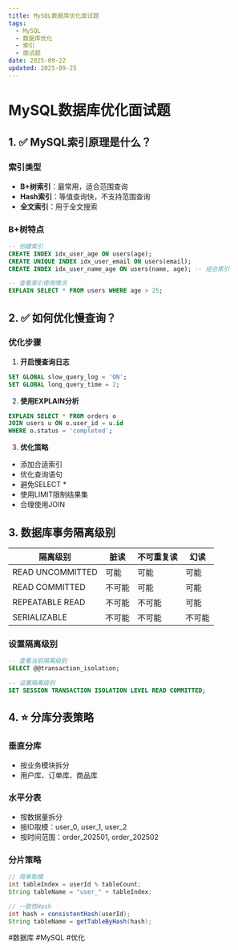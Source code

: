 ```yaml
---
title: MySQL数据库优化面试题
tags: 
  - MySQL
  - 数据库优化
  - 索引
  - 面试题
date: 2025-09-22
updated: 2025-09-25
---
```


# MySQL数据库优化面试题

## 1. ✅ MySQL索引原理是什么？

### 索引类型
- **B+树索引**：最常用，适合范围查询
- **Hash索引**：等值查询快，不支持范围查询
- **全文索引**：用于全文搜索

### B+树特点
```sql
-- 创建索引
CREATE INDEX idx_user_age ON users(age);
CREATE UNIQUE INDEX idx_user_email ON users(email);
CREATE INDEX idx_user_name_age ON users(name, age); -- 组合索引

-- 查看索引使用情况
EXPLAIN SELECT * FROM users WHERE age > 25;
```

## 2. ✅ 如何优化慢查询？

### 优化步骤
1. **开启慢查询日志**
```sql
SET GLOBAL slow_query_log = 'ON';
SET GLOBAL long_query_time = 2;
```

2. **使用EXPLAIN分析**
```sql
EXPLAIN SELECT * FROM orders o 
JOIN users u ON o.user_id = u.id 
WHERE o.status = 'completed';
```

3. **优化策略**
- 添加合适索引
- 优化查询语句
- 避免SELECT *
- 使用LIMIT限制结果集
- 合理使用JOIN

## 3. 数据库事务隔离级别

| 隔离级别 | 脏读 | 不可重复读 | 幻读 |
|---------|-----|-----------|------|
| READ UNCOMMITTED | 可能 | 可能 | 可能 |
| READ COMMITTED | 不可能 | 可能 | 可能 |
| REPEATABLE READ | 不可能 | 不可能 | 可能 |
| SERIALIZABLE | 不可能 | 不可能 | 不可能 |

### 设置隔离级别
```sql
-- 查看当前隔离级别
SELECT @@transaction_isolation;

-- 设置隔离级别
SET SESSION TRANSACTION ISOLATION LEVEL READ COMMITTED;
```

## 4. ⭐️ 分库分表策略

### 垂直分库
- 按业务模块拆分
- 用户库、订单库、商品库

### 水平分表
- 按数据量拆分
- 按ID取模：user_0, user_1, user_2
- 按时间范围：order_202501, order_202502

### 分片策略
```java
// 简单取模
int tableIndex = userId % tableCount;
String tableName = "user_" + tableIndex;

// 一致性Hash
int hash = consistentHash(userId);
String tableName = getTableByHash(hash);
```

#数据库 #MySQL #优化
